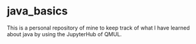 # java_basics
This is a personal repository of mine to keep track of what I have learned about java by using the JupyterHub of QMUL.
